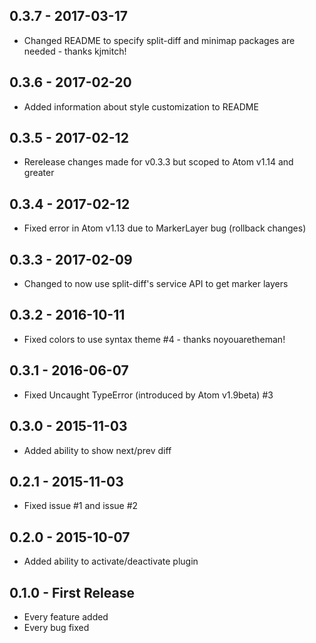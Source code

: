 ## 0.3.7 - 2017-03-17
* Changed README to specify split-diff and minimap packages are needed - thanks kjmitch!

## 0.3.6 - 2017-02-20
* Added information about style customization to README

## 0.3.5 - 2017-02-12
* Rerelease changes made for v0.3.3 but scoped to Atom v1.14 and greater

## 0.3.4 - 2017-02-12
* Fixed error in Atom v1.13 due to MarkerLayer bug (rollback changes)

## 0.3.3 - 2017-02-09
* Changed to now use split-diff's service API to get marker layers

## 0.3.2 - 2016-10-11
* Fixed colors to use syntax theme #4 - thanks noyouaretheman!

## 0.3.1 - 2016-06-07
* Fixed Uncaught TypeError (introduced by Atom v1.9beta) #3

## 0.3.0 - 2015-11-03
* Added ability to show next/prev diff

## 0.2.1 - 2015-11-03
* Fixed issue #1 and issue #2

## 0.2.0 - 2015-10-07
* Added ability to activate/deactivate plugin

## 0.1.0 - First Release
* Every feature added
* Every bug fixed
